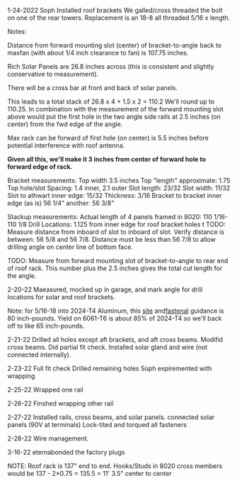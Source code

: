 1-24-2022
Soph Installed roof brackets
We galled/cross threaded the bolt on one of the rear towers.  Replacement is an 18-8 all threaded 5/16 x length.

Notes:

Distance from forward mounting slot (center) of bracket-to-angle back to maxfan (with about 1/4 inch clearance to fan) is 107.75 inches.

Rich Solar Panels are 26.8 inches across (this is consistent and slightly conservative to measurement).

There will be a cross bar at front and back of solar panels.

This leads to a total stack of 26.8 x 4 + 1.5 x 2 = 110.2  We'll round up to 110.25.  In combination with the measurement of the forward mounting slot above would put the first hole in the two angle side rails at 2.5 inches (on center) from the fwd edge of the angle.   

Max rack can be forward of first hole (on center) is 5.5 inches before potential interference with roof antenna.

**Given all this, we'll make it 3 inches from center of forward hole to forward edge of rack.**


Bracket measurements:
Top width 3.5 inches
Top "length" approximate: 1.75
Top hole/slot Spacing:  1.4 inner, 2.1 outer
Slot length: 23/32
Slot width: 11/32
Slot to athwart inner edge: 15/32
Thickness: 3/16
Bracket to bracket inner edge (as is) 56 1/4" another: 56 3/8"

Stackup measurements:
Actual length of 4 panels framed in 8020: 110 1/16-110 1/8
Drill Locations:
1.125 from inner edge for roof bracket holes
t
TODO:
Measure distance from inboard of slot to inboard of slot.  Verify distance is between: 56 5/8 and 56 7/8.  Distance must be less than 56 7/8 to allow drilling angle on center line of bottom face.

TODO:
Measure from forward mounting slot of bracket-to-angle to rear end of roof rack.  This number plus the 2.5 inches gives the total cut length for the angle.

2-20-22
Maeasured, mocked up in garage, and mark angle for drill locations for solar and roof brackets.

Note: for 5/16-18 into 2024-T4 Aluminum, this [site](https://www.torqueproductscanada.ca/torque_specs.html) and[fastenal](https://www.fastenal.com/content/merch_rules/images/fcom/content-library/Torque-Tension%20Reference%20Guide.pdf) guidance is 80 inch-pounds.  Yield on 6061-T6 is about 85% of 2024-T4 so we'll back off to like 65 inch-pounds.

2-21-22
Drilled all holes except aft brackets, and aft cross beams.
Modifid cross beams.
Did partial fit check.
Installed solar gland and wire (not connected internally).

2-23-22
Full fit check
Drilled remaining holes
Soph expiremented with wrapping

2-25-22
Wrapped one rail

2-26-22
Finshed wrapping other rail

2-27-22
Installed rails, cross beams, and solar panels.
connected solar panels (90V at terminals)
Lock-tited and torqued all fasteners

2-28-22
Wire management.

3-16-22
eternabonded the factory plugs

NOTE: Roof rack is 137" end to end.
Hooks/Studs in 8020 cross members would be 137 - 2*0.75 = 135.5 = 11' 3.5" center to center
